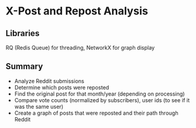 # X-Post and Repost Analysis

## Libraries
RQ (Redis Queue) for threading, NetworkX for graph display

## Summary
 - Analyze Reddit submissions
 - Determine which posts were reposted
 - Find the original post for that month/year (depending on processing)
 - Compare vote counts (normalized by subscribers), user ids (to see if it was the same user)
 - Create a graph of posts that were reposted and their path through Reddit
